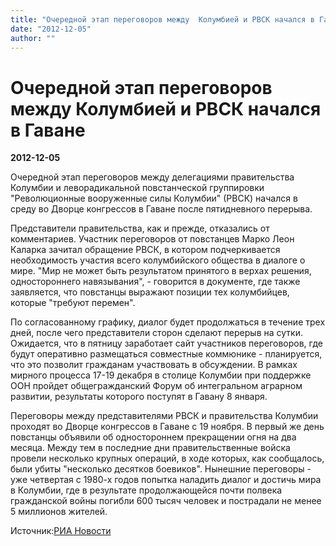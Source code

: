```yaml
---
title: "Очередной этап переговоров между  Колумбией и РВСК начался в Гаване"
date: "2012-12-05"
author: ""
---
```


# Очередной этап переговоров между  Колумбией и РВСК начался в Гаване

**2012-12-05** 

Очередной этап переговоров между делегациями правительства Колумбии и леворадикальной повстанческой группировки "Революционные вооруженные силы Колумбии" (РВСК) начался в среду во Дворце конгрессов в Гаване после пятидневного перерыва.

Представители правительства, как и прежде, отказались от комментариев. Участник переговоров от повстанцев Марко Леон Каларка зачитал обращение РВСК, в котором подчеркивается необходимость участия всего колумбийского общества в диалоге о мире. "Мир не может быть результатом принятого в верхах решения, одностороннего навязывания", - говорится в документе, где также заявляется, что повстанцы выражают позиции тех колумбийцев, которые "требуют перемен".

По согласованному графику, диалог будет продолжаться в течение трех дней, после чего представители сторон сделают перерыв на сутки. Ожидается, что в пятницу заработает сайт участников переговоров, где будут оперативно размещаться совместные коммюнике - планируется, что это позволит гражданам участвовать в обсуждении. В рамках мирного процесса 17-19 декабря в столице Колумбии при поддержке ООН пройдет общегражданский Форум об интегральном аграрном развитии, результаты которого поступят в Гавану 8 января.

Переговоры между представителями РВСК и правительства Колумбии проходят во Дворце конгрессов в Гаване с 19 ноября. В первый же день повстанцы объявили об одностороннем прекращении огня на два месяца. Между тем в последние дни правительственные войска провели несколько крупных операций, в ходе которых, как сообщалось, были убиты "несколько десятков боевиков". Нынешние переговоры - уже четвертая с 1980-х годов попытка наладить диалог и достичь мира в Колумбии, где в результате продолжающейся почти полвека гражданской войны погибли 600 тысяч человек и пострадали не менее 5 миллионов жителей.

Источник:[РИА Новости](http://ria.ru/world/20121206/913592506.html#ixzz2EDISNlfU)